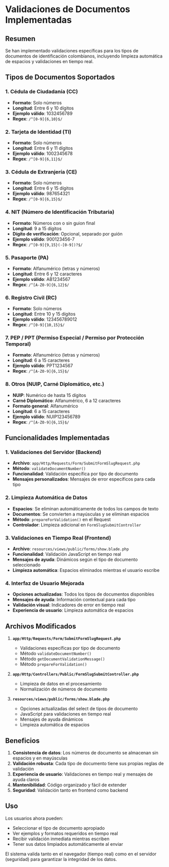 # Validaciones de Documentos Implementadas

## Resumen
Se han implementado validaciones específicas para los tipos de documentos de identificación colombianos, incluyendo limpieza automática de espacios y validaciones en tiempo real.

## Tipos de Documentos Soportados

### 1. Cédula de Ciudadanía (CC)
- **Formato**: Solo números
- **Longitud**: Entre 6 y 10 dígitos
- **Ejemplo válido**: 1032456789
- **Regex**: `/^[0-9]{6,10}$/`

### 2. Tarjeta de Identidad (TI)
- **Formato**: Solo números
- **Longitud**: Entre 6 y 11 dígitos
- **Ejemplo válido**: 1002345678
- **Regex**: `/^[0-9]{6,11}$/`

### 3. Cédula de Extranjería (CE)
- **Formato**: Solo números
- **Longitud**: Entre 6 y 15 dígitos
- **Ejemplo válido**: 987654321
- **Regex**: `/^[0-9]{6,15}$/`

### 4. NIT (Número de Identificación Tributaria)
- **Formato**: Números con o sin guion final
- **Longitud**: 9 a 15 dígitos
- **Dígito de verificación**: Opcional, separado por guión
- **Ejemplo válido**: 900123456-7
- **Regex**: `/^[0-9]{9,15}(-[0-9])?$/`

### 5. Pasaporte (PA)
- **Formato**: Alfanumérico (letras y números)
- **Longitud**: Entre 6 y 12 caracteres
- **Ejemplo válido**: AB1234567
- **Regex**: `/^[A-Z0-9]{6,12}$/`

### 6. Registro Civil (RC)
- **Formato**: Solo números
- **Longitud**: Entre 10 y 15 dígitos
- **Ejemplo válido**: 123456789012
- **Regex**: `/^[0-9]{10,15}$/`

### 7. PEP / PPT (Permiso Especial / Permiso por Protección Temporal)
- **Formato**: Alfanumérico (letras y números)
- **Longitud**: 6 a 15 caracteres
- **Ejemplo válido**: PPT1234567
- **Regex**: `/^[A-Z0-9]{6,15}$/`

### 8. Otros (NUIP, Carné Diplomático, etc.)
- **NUIP**: Numérico de hasta 15 dígitos
- **Carné Diplomático**: Alfanumérico, 6 a 12 caracteres
- **Formato general**: Alfanumérico
- **Longitud**: 6 a 15 caracteres
- **Ejemplo válido**: NUIP123456789
- **Regex**: `/^[A-Z0-9]{6,15}$/`

## Funcionalidades Implementadas

### 1. Validaciones del Servidor (Backend)
- **Archivo**: `app/Http/Requests/Form/SubmitFormSlugRequest.php`
- **Método**: `validateDocumentNumber()`
- **Funcionalidad**: Validación específica por tipo de documento
- **Mensajes personalizados**: Mensajes de error específicos para cada tipo

### 2. Limpieza Automática de Datos
- **Espacios**: Se eliminan automáticamente de todos los campos de texto
- **Documentos**: Se convierten a mayúsculas y se eliminan espacios
- **Método**: `prepareForValidation()` en el Request
- **Controlador**: Limpieza adicional en `FormSlugSubmitController`

### 3. Validaciones en Tiempo Real (Frontend)
- **Archivo**: `resources/views/public/forms/show.blade.php`
- **Funcionalidad**: Validación JavaScript en tiempo real
- **Mensajes de ayuda**: Dinámicos según el tipo de documento seleccionado
- **Limpieza automática**: Espacios eliminados mientras el usuario escribe

### 4. Interfaz de Usuario Mejorada
- **Opciones actualizadas**: Todos los tipos de documentos disponibles
- **Mensajes de ayuda**: Información contextual para cada tipo
- **Validación visual**: Indicadores de error en tiempo real
- **Experiencia de usuario**: Limpieza automática de espacios

## Archivos Modificados

1. **`app/Http/Requests/Form/SubmitFormSlugRequest.php`**
   - Validaciones específicas por tipo de documento
   - Método `validateDocumentNumber()`
   - Método `getDocumentValidationMessage()`
   - Método `prepareForValidation()`

2. **`app/Http/Controllers/Public/FormSlugSubmitController.php`**
   - Limpieza de datos en el procesamiento
   - Normalización de números de documento

3. **`resources/views/public/forms/show.blade.php`**
   - Opciones actualizadas del select de tipos de documento
   - JavaScript para validaciones en tiempo real
   - Mensajes de ayuda dinámicos
   - Limpieza automática de espacios

## Beneficios

1. **Consistencia de datos**: Los números de documento se almacenan sin espacios y en mayúsculas
2. **Validación robusta**: Cada tipo de documento tiene sus propias reglas de validación
3. **Experiencia de usuario**: Validaciones en tiempo real y mensajes de ayuda claros
4. **Mantenibilidad**: Código organizado y fácil de extender
5. **Seguridad**: Validación tanto en frontend como backend

## Uso

Los usuarios ahora pueden:
- Seleccionar el tipo de documento apropiado
- Ver ejemplos y formatos requeridos en tiempo real
- Recibir validación inmediata mientras escriben
- Tener sus datos limpiados automáticamente al enviar

El sistema valida tanto en el navegador (tiempo real) como en el servidor (seguridad) para garantizar la integridad de los datos.
